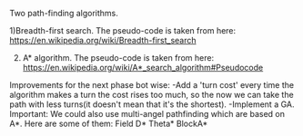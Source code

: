 Two path-finding algorithms.

1)Breadth-first search.
  The pseudo-code is taken from here: https://en.wikipedia.org/wiki/Breadth-first_search
  
  
  
2) A* algorithm.
  The pseudo-code is taken from here: https://en.wikipedia.org/wiki/A*_search_algorithm#Pseudocode
  
 Improvements for the next phase bot wise:
  -Add a 'turn cost' every time the algorithm makes a turn the cost rises too much, so
   the now we can take the path with less turns(it doesn't mean that it's the shortest).
  -Implement a GA.
  Important: We could also use multi-angel pathfinding which are based on A*.
      Here are some of them: Field D*
                             Theta*
                             BlockA*
  
